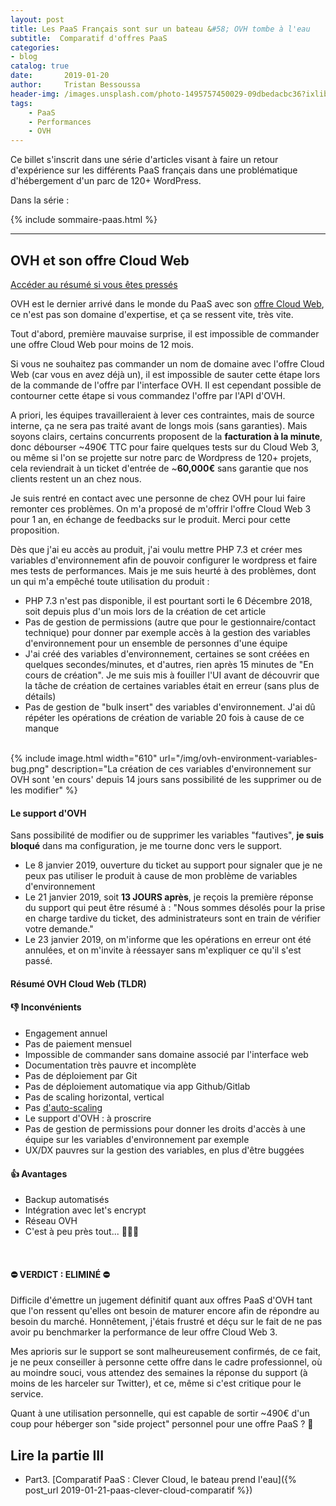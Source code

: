 ```yaml
---
layout: post
title: Les PaaS Français sont sur un bateau &#58; OVH tombe à l'eau
subtitle:  Comparatif d'offres PaaS
categories:
- blog
catalog: true
date:       2019-01-20
author:     Tristan Bessoussa
header-img: /images.unsplash.com/photo-1495757450029-09dbedacbc36?ixlib=rb-1.2.1&ixid=eyJhcHBfaWQiOjEyMDd9&auto=format&fit=crop&w=2089&q=80
tags:
    - PaaS
    - Performances
    - OVH
---
```


Ce billet s'inscrit dans une série d'articles visant à faire un retour d'expérience sur les différents PaaS français dans une problématique d'hébergement d'un parc de 120+ WordPress.

Dans la série :

{% include sommaire-paas.html %}

---




## OVH et son offre Cloud Web

[Accéder au résumé si vous êtes pressés](#résumé-ovh-cloud-web-tldr)



OVH est le dernier arrivé dans le monde du PaaS avec son [offre Cloud Web](https://www.ovh.com/fr/hebergement-web/cloud-web.xml), ce n'est pas son domaine d'expertise, et ça se ressent vite, très vite.

Tout d'abord, première mauvaise surprise, il est impossible de commander une offre Cloud Web pour moins de 12 mois.

Si vous ne souhaitez pas commander un nom de domaine avec l'offre Cloud Web (car vous en avez déjà un), il est impossible de sauter cette étape lors de la commande de l'offre par l'interface OVH. Il est cependant possible de contourner cette étape si vous commandez l'offre par l'API d'OVH.

A priori, les équipes travailleraient à lever ces contraintes, mais de source interne, ça ne sera pas traité avant de longs mois (sans garanties). Mais soyons clairs, certains concurrents proposent de la **facturation à la minute**, donc débourser ~490€ TTC pour faire quelques tests sur du Cloud Web 3, ou même si l'on se projette sur notre parc de Wordpress de 120+ projets, cela reviendrait à un ticket d'entrée de ~**60,000€** sans garantie que nos clients restent un an chez nous.

Je suis rentré en contact avec une personne de chez OVH pour lui faire remonter ces problèmes. On m'a proposé de m'offrir l'offre Cloud Web 3 pour 1 an, en échange de feedbacks sur le produit. Merci pour cette proposition.

Dès que j'ai eu accès au produit, j'ai voulu mettre PHP 7.3 et créer mes variables d'environnement afin de pouvoir configurer le wordpress et faire mes tests de performances. Mais je me suis heurté à des problèmes, dont un qui m'a empêché toute utilisation du produit :

- PHP 7.3 n'est pas disponible, il est pourtant sorti le 6 Décembre 2018, soit depuis plus d'un mois lors de la création de cet article
- Pas de gestion de permissions (autre que pour le gestionnaire/contact technique) pour donner par exemple accès à la gestion des variables d'environnement pour un ensemble de personnes d'une équipe
- J'ai créé des variables d'environnement, certaines se sont créées en quelques secondes/minutes, et d'autres, rien après 15 minutes de "En cours de création". Je me suis mis à fouiller l'UI avant de découvrir que la tâche de création de certaines variables était en erreur (sans plus de détails)
- Pas de gestion de "bulk insert" des variables d'environnement. J'ai dû répéter les opérations de création de variable 20 fois à cause de ce manque

<br />
{% include image.html width="610" url="/img/ovh-environment-variables-bug.png" description="La création de ces variables d'environnement sur OVH sont 'en cours' depuis 14 jours sans possibilité de les supprimer ou de les modifier" %}

<br />

#### Le support d'OVH

Sans possibilité de modifier ou de supprimer les variables "fautives", **je suis bloqué** dans ma configuration, je me tourne donc vers le support.

- Le 8 janvier 2019, ouverture du ticket au support pour signaler que je ne peux pas utiliser le produit à cause de mon problème de variables d'environnement
- Le 21 janvier 2019, soit **13 JOURS après**, je reçois la première réponse du support qui peut être résumé à : "Nous sommes désolés pour la prise en charge tardive du ticket, des administrateurs sont en train de vérifier votre demande."
- Le 23 janvier 2019, on m'informe que les opérations en erreur ont été annulées, et on m'invite à réessayer sans m'expliquer ce qu'il s'est passé.



#### Résumé OVH Cloud Web (TLDR)

#### 👎 Inconvénients

- Engagement annuel
- Pas de paiement mensuel
- Impossible de commander sans domaine associé par l'interface web
- Documentation très pauvre et incomplète
- Pas de déploiement par Git
- Pas de déploiement automatique via app Github/Gitlab
- Pas de scaling horizontal, vertical
- Pas [d'auto-scaling](https://en.wikipedia.org/wiki/Autoscaling)
- Le support d'OVH : à proscrire
- Pas de gestion de permissions pour donner les droits d'accès à une équipe sur les variables d'environnement par exemple
- UX/DX pauvres sur la gestion des variables, en plus d'être buggées

#### 👍 Avantages

- Backup automatisés
- Intégration avec let's encrypt
- Réseau OVH
- C'est à peu près tout... 🤷‍♂️😱

<br />

#### ⛔️ **VERDICT : ELIMINÉ** ⛔️

Difficile d'émettre un jugement définitif quant aux offres PaaS d'OVH tant que l'on ressent qu'elles ont besoin de maturer encore afin de répondre au besoin du marché. Honnêtement, j'étais frustré et déçu sur le fait de ne pas avoir pu benchmarker la performance de leur offre Cloud Web 3.

Mes aprioris sur le support se sont malheureusement confirmés, de ce fait, je ne peux conseiller à personne cette offre dans le cadre professionnel, où au moindre souci, vous attendez des semaines la réponse du support (à moins de les harceler sur Twitter), et ce, même si c'est critique pour le service.

Quant à une utilisation personnelle, qui est capable de sortir ~490€ d'un coup pour héberger son "side project" personnel pour une offre PaaS ? 🙊


## Lire la partie III

  * Part3. [Comparatif PaaS : Clever Cloud, le bateau prend l'eau]({% post_url 2019-01-21-paas-clever-cloud-comparatif %})

<br />








